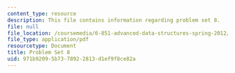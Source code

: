 ```yaml
---
content_type: resource
description: This file contains information regarding problem set 8.
file: null
file_location: /coursemedia/6-851-advanced-data-structures-spring-2012/971b92095b7378922813d1ef9f8ce82a_MIT6_851S12_ps8.pdf
file_type: application/pdf
resourcetype: Document
title: Problem Set 8
uid: 971b9209-5b73-7892-2813-d1ef9f8ce82a
---
```

